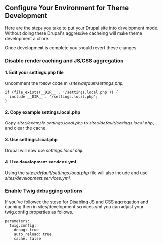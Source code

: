 ## Configure Your Environment for Theme Development

Here are the steps you take to put your Drupal site into development mode. Without doing these Drupal's aggressive cacheing will make theme development a chore.

Once development is complete you should revert these changes.

### Disable render caching and JS/CSS aggregation

#### 1. Edit your settings.php file

Uncomment the follow code in _/sites/default/settings.php_.

```
if (file_exists(__DIR__ . '/settings.local.php')) {
  include __DIR__ . '/settings.local.php';
}
```

#### 2. Copy example.settings.local.php

Copy _sites/example.settings.local.php_ to _sites/default/settings.local.php_, and clear the cache.

#### 3. Use settings.local.php

Drupal will now use _settings.local.php_.

#### 4. Use development.services.yml

Using the _sites/default/settings.local.php_ file will also include and use _sites/development.services.yml._

### Enable Twig debugging options

If you've followed the stesp for Disabling JS and CSS aggregation and caching then in sites/development.services.yml you can adjust your twig.config properties as follows.

```
parameters:
  twig.config:
    debug: true
    auto_reload: true
    cache: false
```



